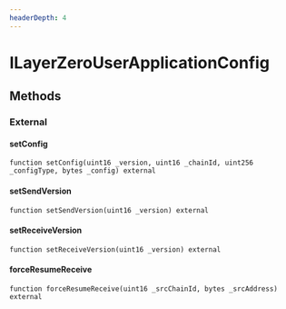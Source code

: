 ```yaml
---
headerDepth: 4
---
```


# ILayerZeroUserApplicationConfig










## Methods


### External

#### setConfig



```solidity:no-line-numbers
function setConfig(uint16 _version, uint16 _chainId, uint256 _configType, bytes _config) external
```


#### setSendVersion



```solidity:no-line-numbers
function setSendVersion(uint16 _version) external
```


#### setReceiveVersion



```solidity:no-line-numbers
function setReceiveVersion(uint16 _version) external
```


#### forceResumeReceive



```solidity:no-line-numbers
function forceResumeReceive(uint16 _srcChainId, bytes _srcAddress) external
```




